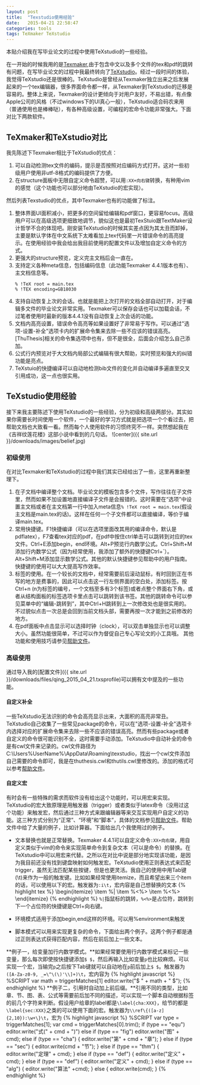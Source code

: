 ```yaml
---
layout: post
title:  "Texstudio使用经验"
date:   2015-04-21 22:58:47  
categories: tools
tags: TeXmaker TeXstudio
---
```

本贴介绍我在写毕业论文的过程中使用TeXstudio的一些经验。

在一开始的时候我用的是[Texmaker],由于包含中文以及多个文件的tex和pdf的跳转有问题，在写毕业论文的过程中我最终转向了[TeXstudio]。经过一段时间的体验，我觉得TeXstudio还是很棒的。TeXstudio是曾经从Texmaker独立出来之后发展起来的一个tex编辑器，很多界面命令都一样，从Texmaker到TeXstudio的迁移是容易的。整体上来说，Texmaker的设计更倾向于对用户友好，不易出错，有点像Apple公司的风格（不过windows下的UI真心一般），TeXstudio适合码农来用（普通使用也是棒棒哒），有各种高级设置，可编程的宏命令功能非常强大。下面对比下两款软件。

## TeXmaker和TeXstudio对比 ##

我先陈述下Texmaker相比于TeXstudio的优点：

1. 可以自动检测tex文件的编码，提示是否按照对应编码方式打开。这对一些初级用户使用非utf-8格式的编码提供了方便。
2. 在structure面板中无限自定义命令超赞，可以用`:XX+向右键`转换，有种用vim的感觉（这个功能也可以部分地由TeXstudio的宏实现）。

然后列表Texstudio的优点，其中Texmaker也有的功能做了标注。

1. 整体界面UI面积减小，把更多的空间留给编辑和pdf窗口，更容易focus。高级用户可以在高级选项更细致地调节，貌似这也是最初TexStuio跟TextMaker设计哲学不合的体现吧。刚安装TeXstudio的时候其实差点因为其太丑而卸掉，主要是默认字体在中文系统下太难看加上tex代码里一片错误命令的高亮提示。在使用经验中我会给出我目前使用的配置文件以及增加自定义命令的方式。
2. 更强大的structure预览，定义完主文档后会一直在。
3. 支持定义各种meta信息，包括编码信息（此功能Texmaker 4.4.1版本也有）、主文档信息等。
    ```
    % !TeX root = main.tex
    % !TEX encoding=GB18030
    ```
4. 支持自动恢复上次的会话。也就是能把上次打开的文档全部自动打开，对于编辑多文件的毕业论文非常实用。Texmaker可以保存会话也可以加载会话，不过笔者使用时最新的版本4.4.1没有自动恢复上次会话的功能。
5. 文档内高亮设置，错误命令高亮等如果设置好了非常易于写作。可以通过"选项-设置-补全"选项卡内的扩展命令集来去除一些不应该的错误高亮。[ThuThesis]相关的命令集选项中也有，但不是很全，后面会介绍怎么自己添加。
6. 公式行内预览对于大文档内局部公式编辑有很大帮助，实时预览和强大的纠错功能是亮点。
7. TeXstuio的快捷编译可以自动地检测bib文件的变化并自动编译多遍直至交叉引用成功，这一点也很实用。

## TeXstudio使用经验 ##

接下来我主要陈述下使用TeXstudio的一些经验，分为初级和高级两部分。其实如果你需要长时间使用一个软件，一个最好的学习方式就是把选项一个个看过去，把帮助文档也大致看一看。然而每个人使用软件的习惯终究不一样。突然想起我在《吉祥纹莲花楼》这部小说中看到的几句话。
![center]({{ site.url }}/downloads/images/belief.jpg)

### 初级使用 ###

在对比Texmaker和TeXstudio的过程中我们其实已经给出了一些，这里再重新整理下。

1. 在子文档中编译整个文档。毕业论文的模板包含多个文件，写作往往在子文件里，然而如果不加设置地直接编译子文件是会报错的。这时需要在“选项”中设置主文档或者在主文档第一行中加入meta信息`% !TeX root = main.tex`(假设主文档是main.tex的话)。这样在任何一个子文件都可以直接编译，等价于编译main.tex。
2. 常用快捷键。F1快捷编译（可以在选项里面改其用的编译命令，默认是pdflatex），F7查看tex对应的pdf，在pdf中按住ctrl单击可以跳转到对应的tex文件。Ctrl+E添加begin，end环境。Alt+P预览行内数学公式。Ctrl+Shift+M添加行内数学公式（因为经常使用，我添加了额外的快捷键Ctrl+`）。Alt+Shift+M添加显示数学公式。其他的默认快捷键参见帮助中的用户指南。快捷键的使用可以大大提高写作效率。
3. 标签的使用。在一个较长的文档中，经常需要前后滚动鼠标，有时回到正在书写的地方是费事的，因此可以点击这一行左侧界面的空白处，添加标签。按Ctrl+n (n为标签的编号，一个文档至多有3个标签)或者点整个界面右下角，或者从结构面板的标签选项卡里点击可以跳转到该书签。其他的跳转命令可以参见菜单中的“编辑-跳转到”，其中Ctrl+H跳转到上一次修改处也是很实用的。不过貌似点击一次总是会回到当前文档头部，需要再按一次才能到之前修改的地方。
4. 在pdf面板中点击显示可以选择时钟（clock），可以双击单独显示也可以调整大小。虽然功能很简单，不过可以作为督促自己专心写论文的小工具哦。
其他功能和使用技巧请参见[帮助文件](http://texstudio.sourceforge.net/manual/current/usermanual_en.html]和[官网][http://texstudio.sourceforge.net/)。

### 高级使用 ###

通过导入我的[配置文件]({{ site.url }}/downloads/files/qing_2015_04_21.txsprofile)可以拥有文中提及的一些功能。

#### 自定义补全 ####

一些TeXstudio无法识别的命令会高亮显示出来，大面积的高亮非常丑。TeXstudio自己收集了一些常见package的命令，可以在"选项-设置-补全"选项卡内选择对应的扩展命令集来去除一些不应该的错误高亮。然而有些package或者自定义的命令很可能识别不全，这时需要手动添加。TeXstudio中自动补全的命令是有cwl文件来记录的。cwl文件路径为C:\Users\%UserName%\AppData\Roaming\texstudio，找出一个cwl文件添加自己需要的命令即可，我是在thuthesis.cwl和thutils.cwl里修改的。添加的格式可以参考[帮助文件](http://texstudio.sourceforge.net/manual/current/usermanual_en.html#CWLDESCRIPTION)。

#### 自定义宏 ####
有时会有一些特殊的需求而软件没有给出这个功能时，可以用宏来实现。TeXstudio的宏大致原理是用触发器（trigger）或者类似于latex命令（没用过这个功能）来触发宏，然后通过三种方式来跟编辑器等来交互实现用户自定义的功能。这三种方式分别为“正常”、“环境”和“脚本”，具体的文档参见[帮助文件](http://texstudio.sourceforge.net/manual/current/usermanual_en.html#SECTION33)。帮助文件中给了大量的例子，比如计算器。下面给出几个我使用过的例子。

+ 文本替换也就是正常替换。Texmaker 4.4.1可以自定义命令`:XX+向右键`，用自定义类似于vim的命令来实现简单命令到复杂文本（可以是命令）的替换。在TeXstudio中可以用宏来代替。之所以在对比中说是部分地实现该功能，是因为我目前还没有找到键盘映射如何触发宏。TeXstudio使用正则表达式来匹配trigger，虽然无法匹配某些按键，但是也更灵活。我自己的使用中用Tab键(\t)来作为一般的触发键。比如如果经常使用itemize，而且希望出来三个item的话，可以使用以下的宏。触发器为`:i\t`，宏内容是自己想替换的文本
{% highlight tex %}
\begin{itemize}
    \item %|
    \item %<%>
    \item %<%>
\end{itemize}
{% endhighlight %}
`%|`指鼠标的跳转，`%<%>`是占位符，跳转到下一个占位符的快捷键是Ctrl+向右键。

+ 环境模式适用于添加begin,end这样的环境。可以用%environment来触发

+ 脚本模式可以用来实现更复杂的命令，下面给出两个例子。这两个例子都是通过正则表达式获得匹配内容，然后在前后加上一些文本。

**例子一，给变量加行内数学模式。**如果经常要使用行内数学模式来标记一些变量，那么每次即使按快捷键添加`$ $`，然后再输入比如变量`p`也比较麻烦。可以实现一个宏，当输完`p`之后按下Tab键就可以自动地在`p`前后加上`$ $`。触发器为`([A-Za-z0-9, _=\^\(\)'\\]+)\t`，宏内容为
{% highlight javascript %}
%SCRIPT
var math =  triggerMatches[1]
editor.write("$ " + math + " $"); 
{% endhighlight %}
**例子二，引用时自动加上前后缀。**引用不同的类型，比如章、节、图、表、公式等需要前后加不同的描述，可以实现一个脚本自动根据标签的前几个字符来判断。假设用户给章的label都是`\label{cha:XXX}`，给节的都是`\label{sec:XXX}`之类的可以使用下面的宏。触发器为`\\ref\{([a-z]{2,10}):\w+\}\t`，宏为
{% highlight javascript %}
%SCRIPT
var type = triggerMatches[1];
var cmd = triggerMatches[0].trim();
if (type == "equ")
editor.write("式(" + cmd + ")")
else if (type == "fig")
editor.write("图" + cmd);
else if (type == "cha") {
editor.write("第" + cmd + "章");
} else if (type == "sec") {
editor.write(cmd + "节");
} else if (type == "thm") {
editor.write("定理" + cmd);
} else if (type == "def") {
editor.write("定义" + cmd);
} else if (type == "def") {
editor.write("定义" + cmd);
} else if (type == "alg") {
editor.write("算法" +cmd);
} else {
editor.write(cmd);
}
{% endhighlight %}










[Texmaker]: http://www.xm1math.net/texmaker/
[TeXstudio]: http://texstudio.sourceforge.net/